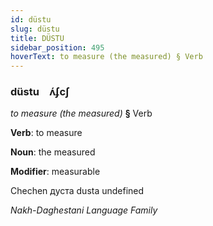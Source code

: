 ```yaml
---
id: düstu
slug: düstu
title: DÜSTU
sidebar_position: 495
hoverText: to measure (the measured) § Verb
---
```


### düstu&emsp;<span kind="abugida">ʌ́ʄcʃ</span>

*to measure (the measured)* **§** Verb

**Verb**: to measure

**Noun**: the measured

**Modifier**: measurable

Chechen дуста dusta undefined

*Nakh-Daghestani Language Family*